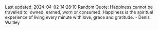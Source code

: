 Last updated: 2024-04-02 14:28:10
Random Quote: Happiness cannot be travelled to, owned, earned, worn or consumed. Happiness is the spiritual experience of living every minute with love, grace and gratitude. - Denis Waitley